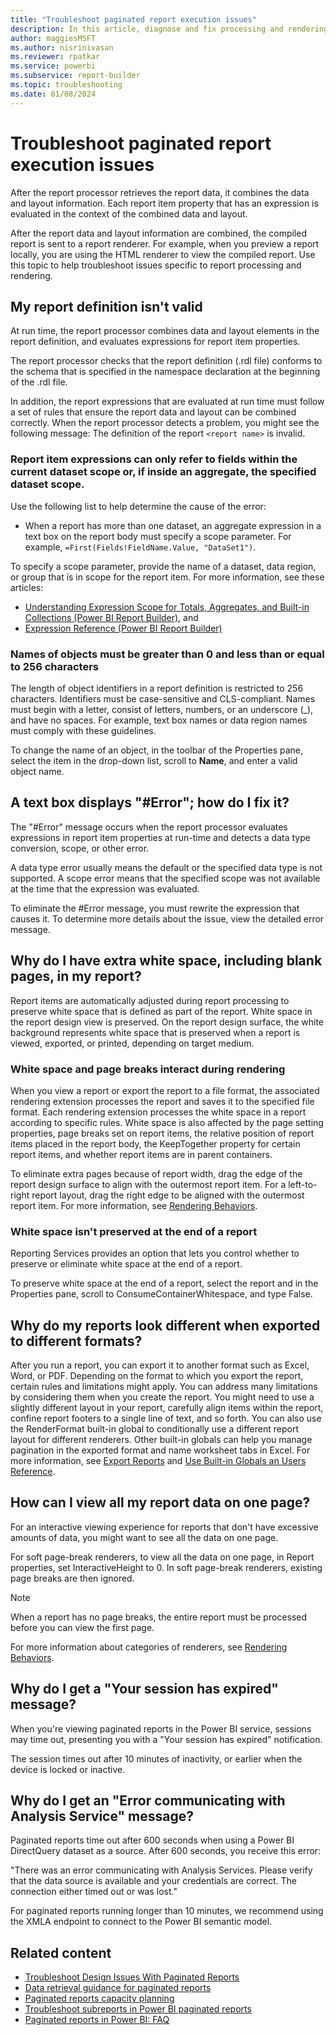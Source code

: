```yaml
---
title: "Troubleshoot paginated report execution issues"
description: In this article, diagnose and fix processing and rendering issues with paginated reports.
author: maggiesMSFT
ms.author: nisrinivasan
ms.reviewer: rpatkar
ms.service: powerbi
ms.subservice: report-builder
ms.topic: troubleshooting
ms.date: 01/08/2024
---
```

# Troubleshoot paginated report execution issues

After the report processor retrieves the report data, it combines the data and layout information. Each report item property that has an expression is evaluated in the context of the combined data and layout.

After the report data and layout information are combined, the compiled report is sent to a report renderer. For example, when you preview a report locally, you are using the HTML renderer to view the compiled report. Use this topic to help troubleshoot issues specific to report processing and rendering.

## My report definition isn't valid

At run time, the report processor combines data and layout elements in the report definition, and evaluates expressions for report item properties.   
  
The report processor checks that the report definition (.rdl file) conforms to the schema that is specified in the namespace declaration at the beginning of the .rdl file.
  
In addition, the report expressions that are evaluated at run time must follow a set of rules that ensure the report data and layout can be combined correctly. When the report processor detects a problem, you might see the following message: The definition of the report `<report name>` is invalid.  
  
### Report item expressions can only refer to fields within the current dataset scope or, if inside an aggregate, the specified dataset scope.  
  
Use the following list to help determine the cause of the error:

* When a report has more than one dataset, an aggregate expression in a text box on the report body must specify a scope parameter. For example, `=First(Fields!FieldName.Value, "DataSet1")`.  
  
To specify a scope parameter, provide the name of a dataset, data region, or group that is in scope for the report item. For more information, see these articles:

* [Understanding Expression Scope for Totals, Aggregates, and Built-in Collections (Power BI Report Builder)](./expressions/expression-scope-for-totals-aggregates-and-built-in-collections.md), and
* [Expression Reference (Power BI Report Builder)](./expressions/report-builder-expressions.md)
  
### Names of objects must be greater than 0 and less than or equal to 256 characters

The length of object identifiers in a report definition is restricted to 256 characters. Identifiers must be case-sensitive and CLS-compliant. Names must begin with a letter, consist of letters, numbers, or an underscore (_), and have no spaces. For example, text box names or data region names must comply with these guidelines.   
  
To change the name of an object, in the toolbar of the Properties pane, select the item in the drop-down list, scroll to **Name**, and enter a valid object name.   
  
## A text box displays "#Error"; how do I fix it?  

The "#Error" message occurs when the report processor evaluates expressions in report item properties at run-time and detects a data type conversion, scope, or other error.   
  
A data type error usually means the default or the specified data type is not supported. A scope error means that the specified scope was not available at the time that the expression was evaluated.   
  
To eliminate the #Error message, you must rewrite the expression that causes it. To determine more details about the issue, view the detailed error message.   

## Why do I have extra white space, including blank pages, in my report?

Report items are automatically adjusted during report processing to preserve white space that is defined as part of the report. White space in the report design view is preserved. On the report design surface, the white background represents white space that is preserved when a report is viewed, exported, or printed, depending on target medium.  
  
### White space and page breaks interact during rendering  

When you view a report or export the report to a file format, the associated rendering extension processes the report and saves it to the specified file format. Each rendering extension processes the white space in a report according to specific rules. White space is also affected by the page setting properties, page breaks set on report items, the relative position of report items placed in the report body, the KeepTogether property for certain report items, and whether report items are in parent containers.   
  
To eliminate extra pages because of report width, drag the edge of the report design surface to align with the outermost report item. For a left-to-right report layout, drag the right edge to be aligned with the outermost report item. For more information, see [Rendering Behaviors](./report-design/render-behaviors-report-builder-service.md).
  
### White space isn't preserved at the end of a report  

Reporting Services provides an option that lets you control whether to preserve or eliminate white space at the end of a report.   
  
To preserve white space at the end of a report, select the report and in the Properties pane, scroll to ConsumeContainerWhitespace, and type False.   
  
## Why do my reports look different when exported to different formats?

After you run a report, you can export it to another format such as Excel, Word, or PDF. Depending on the format to which you export the report, certain rules and limitations might apply. You can address many limitations by considering them when you create the report. You might need to use a slightly different layout in your report, carefully align items within the report, confine report footers to a single line of text, and so forth. You can also use the RenderFormat built-in global to conditionally use a different report layout for different renderers. Other built-in globals can help you manage pagination in the exported format and name worksheet tabs in Excel. For more information, see [Export Reports](./report-builder/export-reports-report-builder.md) and [Use Built-in Globals an Users Reference](./expressions/built-in-collections-built-in-globals-and-users-references-report-builder.md).  
  
## How can I view all my report data on one page?  

For an interactive viewing experience for reports that don't have excessive amounts of data, you might want to see all the data on one page.   
  
For soft page-break renderers, to view all the data on one page, in Report properties, set InteractiveHeight to 0. In soft page-break renderers, existing page breaks are then ignored.  

> [!NOTE]  
> When a report has no page breaks, the entire report must be processed before you can view the first page.   
  
For more information about categories of renderers, see [Rendering Behaviors](./report-design/render-behaviors-report-builder-service.md).

## Why do I get a "Your session has expired" message?

When you're viewing paginated reports in the Power BI service, sessions may time out, presenting you with a "Your session has expired" notification.

The session times out after 10 minutes of inactivity, or earlier when the device is locked or inactive.

## Why do I get an "Error communicating with Analysis Service" message?

Paginated reports time out after 600 seconds when using a Power BI DirectQuery dataset as a source. After 600 seconds, you receive this error: 
          
"There was an error communicating with Analysis Services. Please verify that the data source is available and your credentials are correct. The connection either timed out or was lost." 
          
For paginated reports running longer than 10 minutes, we recommend using  the XMLA endpoint to connect to the Power BI semantic model.

  

## Related content

- [Troubleshoot Design Issues With Paginated Reports](./troubleshoot-paginated-reports-design-issues.md)
- [Data retrieval guidance for paginated reports](../guidance/report-paginated-data-retrieval.md)
- [Paginated reports capacity planning](./paginated-capacity-planning.md)
- [Troubleshoot subreports in Power BI paginated reports](./subreports-troubleshoot.md)
- [Paginated reports in Power BI: FAQ](./paginated-reports-faq.yml)
